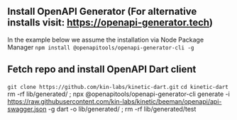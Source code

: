 ## Install OpenAPI Generator (For alternative installs visit: https://openapi-generator.tech)
In the example below we assume the installation via Node Package Manager
`npm install @openapitools/openapi-generator-cli -g`

## Fetch repo and install OpenAPI Dart client
`git clone https://github.com/kin-labs/kinetic-dart.git`
`cd kinetic-dart`
rm -rf lib/generated/ ; npx @openapitools/openapi-generator-cli generate -i https://raw.githubusercontent.com/kin-labs/kinetic/beeman/openapi/api-swagger.json -g dart -o lib/generated/ ; rm -rf lib/generated/test